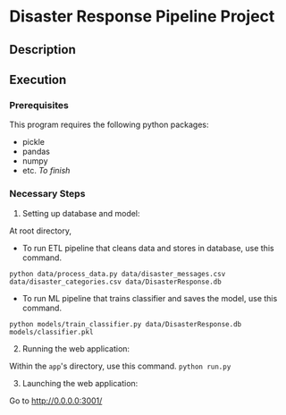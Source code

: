 # Disaster Response Pipeline Project

## Description

## Execution

### Prerequisites

This program requires the following python packages:

- pickle
- pandas
- numpy
- etc.   _To finish_


### Necessary Steps

1. Setting up database and model:

At root directory,

- To run ETL pipeline that cleans data and stores in database, use this command.

`python data/process_data.py data/disaster_messages.csv data/disaster_categories.csv data/DisasterResponse.db`

- To run ML pipeline that trains classifier and saves the model, use this command.

`python models/train_classifier.py data/DisasterResponse.db models/classifier.pkl`

2. Running the web application:

Within the `app`'s directory, use this command.
`python run.py`

3. Launching the web application:

Go to http://0.0.0.0:3001/
